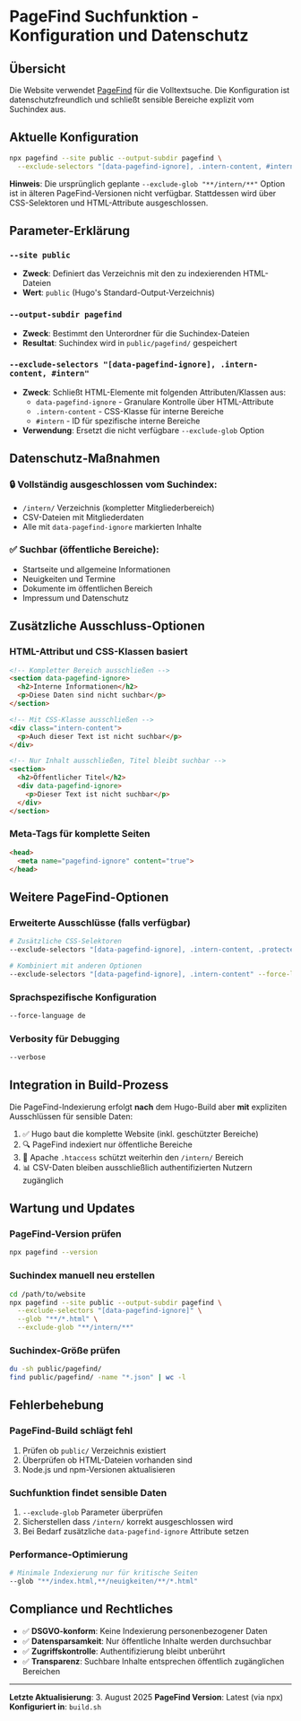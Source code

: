# PageFind Suchfunktion - Konfiguration und Datenschutz

## Übersicht

Die Website verwendet [PageFind](https://pagefind.app/) für die Volltextsuche. Die Konfiguration ist datenschutzfreundlich und schließt sensible Bereiche explizit vom Suchindex aus.

## Aktuelle Konfiguration

```bash
npx pagefind --site public --output-subdir pagefind \
  --exclude-selectors "[data-pagefind-ignore], .intern-content, #intern"
```

**Hinweis**: Die ursprünglich geplante `--exclude-glob "**/intern/**"` Option ist in älteren PageFind-Versionen nicht verfügbar. Stattdessen wird über CSS-Selektoren und HTML-Attribute ausgeschlossen.

## Parameter-Erklärung

### `--site public`
- **Zweck**: Definiert das Verzeichnis mit den zu indexierenden HTML-Dateien
- **Wert**: `public` (Hugo's Standard-Output-Verzeichnis)

### `--output-subdir pagefind`
- **Zweck**: Bestimmt den Unterordner für die Suchindex-Dateien
- **Resultat**: Suchindex wird in `public/pagefind/` gespeichert

### `--exclude-selectors "[data-pagefind-ignore], .intern-content, #intern"`
- **Zweck**: Schließt HTML-Elemente mit folgenden Attributen/Klassen aus:
  - `data-pagefind-ignore` - Granulare Kontrolle über HTML-Attribute
  - `.intern-content` - CSS-Klasse für interne Bereiche
  - `#intern` - ID für spezifische interne Bereiche
- **Verwendung**: Ersetzt die nicht verfügbare `--exclude-glob` Option

## Datenschutz-Maßnahmen

### 🔒 Vollständig ausgeschlossen vom Suchindex:
- `/intern/` Verzeichnis (kompletter Mitgliederbereich)
- CSV-Dateien mit Mitgliederdaten
- Alle mit `data-pagefind-ignore` markierten Inhalte

### ✅ Suchbar (öffentliche Bereiche):
- Startseite und allgemeine Informationen
- Neuigkeiten und Termine
- Dokumente im öffentlichen Bereich
- Impressum und Datenschutz

## Zusätzliche Ausschluss-Optionen

### HTML-Attribut und CSS-Klassen basiert
```html
<!-- Kompletter Bereich ausschließen -->
<section data-pagefind-ignore>
  <h2>Interne Informationen</h2>
  <p>Diese Daten sind nicht suchbar</p>
</section>

<!-- Mit CSS-Klasse ausschließen -->
<div class="intern-content">
  <p>Auch dieser Text ist nicht suchbar</p>
</div>

<!-- Nur Inhalt ausschließen, Titel bleibt suchbar -->
<section>
  <h2>Öffentlicher Titel</h2>
  <div data-pagefind-ignore>
    <p>Dieser Text ist nicht suchbar</p>
  </div>
</section>
```

### Meta-Tags für komplette Seiten
```html
<head>
  <meta name="pagefind-ignore" content="true">
</head>
```

## Weitere PageFind-Optionen

### Erweiterte Ausschlüsse (falls verfügbar)
```bash
# Zusätzliche CSS-Selektoren
--exclude-selectors "[data-pagefind-ignore], .intern-content, .protected-area, #admin"

# Kombiniert mit anderen Optionen
--exclude-selectors "[data-pagefind-ignore], .intern-content" --force-language de
```

### Sprachspezifische Konfiguration
```bash
--force-language de
```

### Verbosity für Debugging
```bash
--verbose
```

## Integration in Build-Prozess

Die PageFind-Indexierung erfolgt **nach** dem Hugo-Build aber **mit** expliziten Ausschlüssen für sensible Daten:

1. ✅ Hugo baut die komplette Website (inkl. geschützter Bereiche)
2. 🔍 PageFind indexiert nur öffentliche Bereiche
3. 🔐 Apache `.htaccess` schützt weiterhin den `/intern/` Bereich
4. 📊 CSV-Daten bleiben ausschließlich authentifizierten Nutzern zugänglich

## Wartung und Updates

### PageFind-Version prüfen
```bash
npx pagefind --version
```

### Suchindex manuell neu erstellen
```bash
cd /path/to/website
npx pagefind --site public --output-subdir pagefind \
  --exclude-selectors "[data-pagefind-ignore]" \
  --glob "**/*.html" \
  --exclude-glob "**/intern/**"
```

### Suchindex-Größe prüfen
```bash
du -sh public/pagefind/
find public/pagefind/ -name "*.json" | wc -l
```

## Fehlerbehebung

### PageFind-Build schlägt fehl
1. Prüfen ob `public/` Verzeichnis existiert
2. Überprüfen ob HTML-Dateien vorhanden sind
3. Node.js und npm-Versionen aktualisieren

### Suchfunktion findet sensible Daten
1. `--exclude-glob` Parameter überprüfen
2. Sicherstellen dass `/intern/` korrekt ausgeschlossen wird
3. Bei Bedarf zusätzliche `data-pagefind-ignore` Attribute setzen

### Performance-Optimierung
```bash
# Minimale Indexierung nur für kritische Seiten
--glob "**/index.html,**/neuigkeiten/**/*.html"
```

## Compliance und Rechtliches

- ✅ **DSGVO-konform**: Keine Indexierung personenbezogener Daten
- ✅ **Datensparsamkeit**: Nur öffentliche Inhalte werden durchsuchbar
- ✅ **Zugriffskontrolle**: Authentifizierung bleibt unberührt
- ✅ **Transparenz**: Suchbare Inhalte entsprechen öffentlich zugänglichen Bereichen

---

**Letzte Aktualisierung**: 3. August 2025
**PageFind Version**: Latest (via npx)
**Konfiguriert in**: `build.sh`
